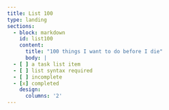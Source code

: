 ```yaml
---
title: List 100
type: landing
sections:
  - block: markdown
    id: list100
    content:
      title: "100 things I want to do before I die"
      body: |
  - [ ] a task list item  
  - [ ] list syntax required  
  - [ ] incomplete  
  - [x] completed  
    design:
      columns: '2'
---
```

